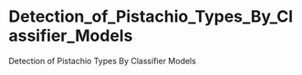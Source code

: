 # Detection_of_Pistachio_Types_By_Classifier_Models
Detection of Pistachio Types By Classifier Models
